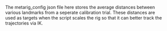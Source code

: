The metarig_config json file here stores the average distances between various landmarks from a seperate calibration trial. These distances are used as targets when the script scales the rig so that it can better track the trajectories via IK.